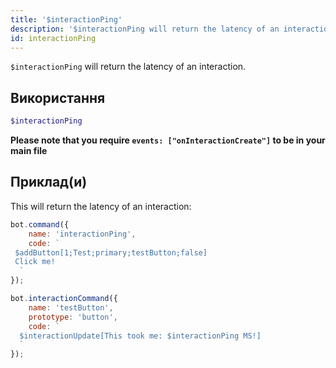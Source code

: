 ```yaml
---
title: '$interactionPing'
description: '$interactionPing will return the latency of an interaction.'
id: interactionPing
---
```


`$interactionPing` will return the latency of an interaction.

## Використання

```php
$interactionPing
```

**Please note that you require `events: ["onInteractionCreate"]` to be in your main file**

## Приклад(и)

This will return the latency of an interaction:

```javascript
bot.command({
    name: 'interactionPing',
    code: `
 $addButton[1;Test;primary;testButton;false]
 Click me!
  `
});

bot.interactionCommand({
    name: 'testButton',
    prototype: 'button',
    code: `
  $interactionUpdate[This took me: $interactionPing MS!]
  `
});
```
